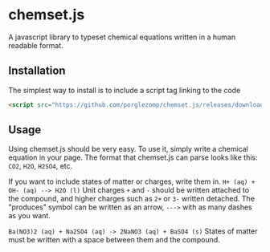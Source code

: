 chemset.js
==========

A javascript library to typeset chemical equations written in a human readable format.

Installation
------------

The simplest way to install is to include a script tag linking to the code
```html
<script src="https://github.com/porglezomp/chemset.js/releases/download/v0.7.1/chemset.min.js"></script>
```

Usage
-----

Using chemset.js should be very easy. To use it,
simply write a chemical equation in your page.
The format that chemset.js can parse looks like this:
`CO2`, `H2O`, `H2SO4`, etc.

If you want to include states of matter or charges, write them in.
`H+ (aq) + OH- (aq) --> H2O (l)`
Unit charges `+` and `-` should be written attached to the compound,
and higher charges such as `2+` or `3-` written detached.
The "produces" symbol can be written as an arrow, `--->` with as many dashes as you want.

`Ba(NO3)2 (aq) + Na2SO4 (aq) -> 2NaNO3 (aq) + BaSO4 (s)`
States of matter must be written with a space between them and the compound.
